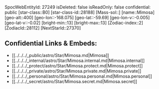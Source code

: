 ﻿---
location: [-59.69,-168.075,400]
type: Station
tags:
- astro/Star

---
SpocWebEntityId: 27249
isDeleted: false
isReadOnly: false
confidential: public
[star-class::B0]
[star-class-id::28188]
[Mass-sol::]
[name::Mimosa]
[geo-alt::400]
[geo-lon::-168.075]
[geo-lat::-59.69]
[geo-lon-v::-0.005]
[geo-lat-v::-0.02]
[bright-min::13]
[bright-max::13]
[Zodiac-index::2]
[ZodiacId::28112]
[NextStarId::27370]



## Confidential Links & Embeds: 
- [[../../../_public/astro/Star/Mimosa.md|Mimosa]] 
- [[../../../_internal/astro/Star/Mimosa.internal.md|Mimosa.internal]] 
- [[../../../_protect/astro/Star/Mimosa.protect.md|Mimosa.protect]] 
- [[../../../_private/astro/Star/Mimosa.private.md|Mimosa.private]] 
- [[../../../_personal/astro/Star/Mimosa.personal.md|Mimosa.personal]] 
- [[../../../_secret/astro/Star/Mimosa.secret.md|Mimosa.secret]] 

